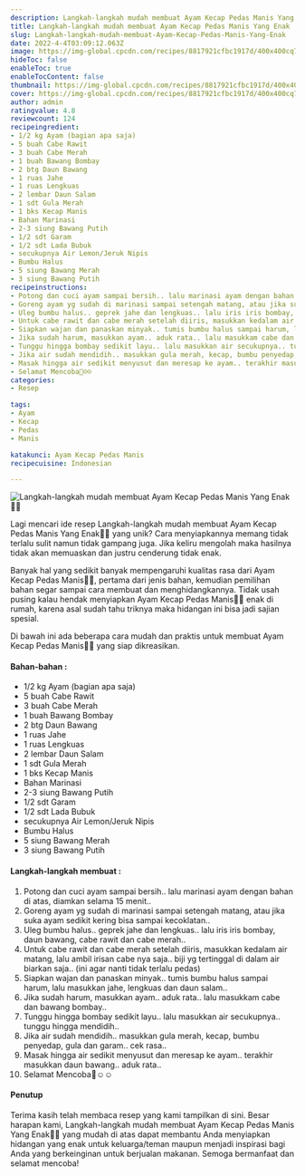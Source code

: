 ```yaml
---
description: Langkah-langkah mudah membuat Ayam Kecap Pedas Manis Yang Enak"
title: Langkah-langkah mudah membuat Ayam Kecap Pedas Manis Yang Enak
slug: Langkah-langkah-mudah-membuat-Ayam-Kecap-Pedas-Manis-Yang-Enak
date: 2022-4-4T03:09:12.063Z
image: https://img-global.cpcdn.com/recipes/8817921cfbc1917d/400x400cq70/photo.jpg
hideToc: false
enableToc: true
enableTocContent: false
thumbnail: https://img-global.cpcdn.com/recipes/8817921cfbc1917d/400x400cq70/photo.jpg
cover: https://img-global.cpcdn.com/recipes/8817921cfbc1917d/400x400cq70/photo.jpg
author: admin
ratingvalue: 4.8
reviewcount: 124
recipeingredient:
- 1/2 kg Ayam (bagian apa saja)
- 5 buah Cabe Rawit
- 3 buah Cabe Merah
- 1 buah Bawang Bombay
- 2 btg Daun Bawang
- 1 ruas Jahe
- 1 ruas Lengkuas
- 2 lembar Daun Salam
- 1 sdt Gula Merah
- 1 bks Kecap Manis
- Bahan Marinasi
- 2-3 siung Bawang Putih
- 1/2 sdt Garam
- 1/2 sdt Lada Bubuk
- secukupnya Air Lemon/Jeruk Nipis
- Bumbu Halus
- 5 siung Bawang Merah
- 3 siung Bawang Putih
recipeinstructions:
- Potong dan cuci ayam sampai bersih.. lalu marinasi ayam dengan bahan di atas, diamkan selama 15 menit..
- Goreng ayam yg sudah di marinasi sampai setengah matang, atau jika suka ayam sedikit kering bisa sampai kecoklatan..
- Uleg bumbu halus.. geprek jahe dan lengkuas.. lalu iris iris bombay, daun bawang, cabe rawit dan cabe merah..
- Untuk cabe rawit dan cabe merah setelah diiris, masukkan kedalam air matang, lalu ambil irisan cabe nya saja.. biji yg tertinggal di dalam air biarkan saja.. (ini agar nanti tidak terlalu pedas)
- Siapkan wajan dan panaskan minyak.. tumis bumbu halus sampai harum, lalu masukkan jahe, lengkuas dan daun salam..
- Jika sudah harum, masukkan ayam.. aduk rata.. lalu masukkam cabe dan bawang bombay..
- Tunggu hingga bombay sedikit layu.. lalu masukkan air secukupnya.. tunggu hingga mendidih..
- Jika air sudah mendidih.. masukkan gula merah, kecap, bumbu penyedap, gula dan garam.. cek rasa..
- Masak hingga air sedikit menyusut dan meresap ke ayam.. terakhir masukkan daun bawang.. aduk rata..
- Selamat Mencoba🤤☺️☺️
categories:
- Resep

tags:
- Ayam
- Kecap
- Pedas
- Manis

katakunci: Ayam Kecap Pedas Manis
recipecuisine: Indonesian

---
```


![Langkah-langkah mudah membuat Ayam Kecap Pedas Manis Yang Enak👩‍🍳](https://img-global.cpcdn.com/recipes/8817921cfbc1917d/400x400cq70/photo.jpg)

Lagi mencari ide resep Langkah-langkah mudah membuat Ayam Kecap Pedas Manis Yang Enak👩‍🍳 yang unik? Cara menyiapkannya memang tidak terlalu sulit namun tidak gampang juga. Jika keliru mengolah maka hasilnya tidak akan memuaskan dan justru cenderung tidak enak.

Banyak hal yang sedikit banyak mempengaruhi kualitas rasa dari Ayam Kecap Pedas Manis👩‍🍳, pertama dari jenis bahan, kemudian pemilihan bahan segar sampai cara membuat dan menghidangkannya. Tidak usah pusing kalau hendak menyiapkan Ayam Kecap Pedas Manis👩‍🍳 enak di rumah, karena asal sudah tahu triknya maka hidangan ini bisa jadi sajian spesial.

Di bawah ini ada beberapa cara mudah dan praktis untuk membuat Ayam Kecap Pedas Manis👩‍🍳 yang siap dikreasikan.

<!--inarticleads1-->

#### Bahan-bahan :

- 1/2 kg Ayam (bagian apa saja)
- 5 buah Cabe Rawit
- 3 buah Cabe Merah
- 1 buah Bawang Bombay
- 2 btg Daun Bawang
- 1 ruas Jahe
- 1 ruas Lengkuas
- 2 lembar Daun Salam
- 1 sdt Gula Merah
- 1 bks Kecap Manis
- Bahan Marinasi
- 2-3 siung Bawang Putih
- 1/2 sdt Garam
- 1/2 sdt Lada Bubuk
- secukupnya Air Lemon/Jeruk Nipis
- Bumbu Halus
- 5 siung Bawang Merah
- 3 siung Bawang Putih

<!--inarticleads2-->

#### Langkah-langkah membuat :

1. Potong dan cuci ayam sampai bersih.. lalu marinasi ayam dengan bahan di atas, diamkan selama 15 menit..
1. Goreng ayam yg sudah di marinasi sampai setengah matang, atau jika suka ayam sedikit kering bisa sampai kecoklatan..
1. Uleg bumbu halus.. geprek jahe dan lengkuas.. lalu iris iris bombay, daun bawang, cabe rawit dan cabe merah..
1. Untuk cabe rawit dan cabe merah setelah diiris, masukkan kedalam air matang, lalu ambil irisan cabe nya saja.. biji yg tertinggal di dalam air biarkan saja.. (ini agar nanti tidak terlalu pedas)
1. Siapkan wajan dan panaskan minyak.. tumis bumbu halus sampai harum, lalu masukkan jahe, lengkuas dan daun salam..
1. Jika sudah harum, masukkan ayam.. aduk rata.. lalu masukkam cabe dan bawang bombay..
1. Tunggu hingga bombay sedikit layu.. lalu masukkan air secukupnya.. tunggu hingga mendidih..
1. Jika air sudah mendidih.. masukkan gula merah, kecap, bumbu penyedap, gula dan garam.. cek rasa..
1. Masak hingga air sedikit menyusut dan meresap ke ayam.. terakhir masukkan daun bawang.. aduk rata..
1. Selamat Mencoba🤤☺️☺️

#### Penutup

Terima kasih telah membaca resep yang kami tampilkan di sini. Besar harapan kami, Langkah-langkah mudah membuat Ayam Kecap Pedas Manis Yang Enak👩‍🍳 yang mudah di atas dapat membantu Anda menyiapkan hidangan yang enak untuk keluarga/teman maupun menjadi inspirasi bagi Anda yang berkeinginan untuk berjualan makanan. Semoga bermanfaat dan selamat mencoba!